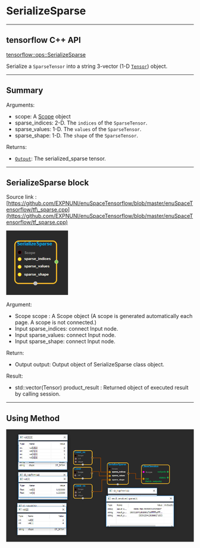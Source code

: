 # SerializeSparse

---

## tensorflow C++ API

[tensorflow::ops::SerializeSparse](https://www.tensorflow.org/api_docs/cc/class/tensorflow/ops/serialize-sparse)

Serialize a `SparseTensor` into a string 3-vector \(1-D [`Tensor`](https://www.tensorflow.org/api_docs/cc/class/tensorflow/tensor.html#classtensorflow_1_1_tensor)\) object.

---

## Summary

Arguments:

* scope: A [Scope](https://www.tensorflow.org/api_docs/cc/class/tensorflow/scope.html#classtensorflow_1_1_scope) object
* sparse\_indices: 2-D. The `indices` of the `SparseTensor`.
* sparse\_values: 1-D. The `values` of the `SparseTensor`.
* sparse\_shape: 1-D. The `shape` of the `SparseTensor`.

Returns:

* [`Output`](https://www.tensorflow.org/api_docs/cc/class/tensorflow/output.html#classtensorflow_1_1_output): The serialized\_sparse tensor.

---

## SerializeSparse block

Source link : [https://github.com/EXPNUNI/enuSpaceTensorflow/blob/master/enuSpaceTensorflow/tf\_sparse.cpp](https://github.com/EXPNUNI/enuSpaceTensorflow/blob/master/enuSpaceTensorflow/tf_sparse.cpp)

![](/assets/sparse_op/SerializeSparse1.jpg)

Argument:

* Scope scope : A Scope object \(A scope is generated automatically each page. A scope is not connected.\)
* Input sparse\_indices: connect  Input node.
* Input sparse\_values: connect  Input node.
* Input sparse\_shape: connect  Input node.

Return:

* Output output: Output object of SerializeSparse class object.

Result:

* std::vector\(Tensor\) product\_result : Returned object of executed result by calling session.

---

## Using Method

![](/assets/sparse_op/SerializeSparse2.jpg)

